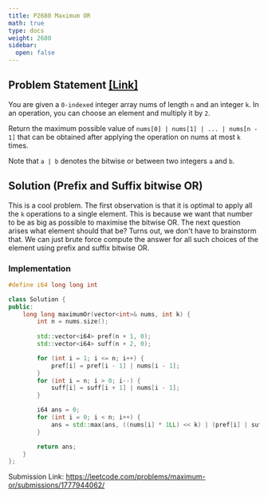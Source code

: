```yaml
---
title: P2680 Maximum OR
math: true
type: docs
weight: 2680
sidebar:
  open: false
---
```


## Problem Statement <a href="https://leetcode.com/problems/maximum-or/description/">[Link]</a>

You are given a `0-indexed` integer array nums of length `n` and an integer `k`. In an operation, you can choose an element and multiply it by `2`.

Return the maximum possible value of `nums[0] | nums[1] | ... | nums[n - 1]` that can be obtained after applying the operation on nums at most `k` times.

Note that `a | b` denotes the bitwise or between two integers `a` and `b`.

## Solution (Prefix and Suffix bitwise OR)
This is a cool problem. The first observation is that it is optimal to apply all the `k` operations to a single element. This is because we want that number to be as big as possible to maximise the bitwise OR. The next question arises what element should that be? Turns out, we don't have to brainstorm that. We can just brute force compute the answer for all such choices of the element using prefix and suffix bitwise OR.

### Implementation
```c++
#define i64 long long int

class Solution {
public:
    long long maximumOr(vector<int>& nums, int k) {
        int n = nums.size();
        
        std::vector<i64> pref(n + 1, 0);
        std::vector<i64> suff(n + 2, 0);

        for (int i = 1; i <= n; i++) {
            pref[i] = pref[i - 1] | nums[i - 1];
        }
        for (int i = n; i > 0; i--) {
            suff[i] = suff[i + 1] | nums[i - 1];
        }

        i64 ans = 0;
        for (int i = 0; i < n; i++) {
            ans = std::max(ans, ((nums[i] * 1LL) << k) | (pref[i] | suff[i + 2]));
        }

        return ans;
    }
};
```

Submission Link: https://leetcode.com/problems/maximum-or/submissions/1777944062/
